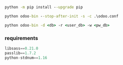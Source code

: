 ```cmd
python -m pip install --upgrade pip

python odoo-bin --stop-after-init -s -c .\odoo.conf

python odoo-bin -d <db> -r <user_db> -w <pw_db>
```


### requirements
```py
libsass==0.21.0
passlib==1.7.2
python-stdnum==1.16
```
